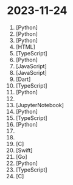 # 2023-11-24

1. [](https://github.comundefined "") [Python]
2. [](https://github.comundefined "Focus on prompting and generating") [Python]
3. [](https://github.comundefined "A realtime sketch to image demo using LCM and the gradio library.") [Python]
4. [](https://github.comundefined "A neural network that transforms a design mock-up into a static website.") [HTML]
5. [](https://github.comundefined "A Modern Fullstack E-Commerce Marketplace for Digital Products") [TypeScript]
6. [](https://github.comundefined "Generative Models by Stability AI") [Python]
7. [](https://github.comundefined "✯ 一个国内可直连的直播源分享项目 ✯ 🔕 永久免费 直连访问 完整开源 不含广告 完善的台标 直播源支持IPv4/IPv6双栈访问 🔕") [JavaScript]
8. [](https://github.comundefined "A fancy self-hosted monitoring tool") [JavaScript]
9. [](https://github.comundefined "AppFlowy is an open-source alternative to Notion. You are in charge of your data and customizations. Built with Flutter and Rust.") [Dart]
10. [](https://github.comundefined "Crawl a site to generate knowledge files to create your own custom GPT from a URL") [TypeScript]
11. [](https://github.comundefined "Robust Speech Recognition via Large-Scale Weak Supervision") [Python]
12. [](https://github.comundefined "Curated list of papers and resources focused on 3D Gaussian Splatting, intended to keep pace with the anticipated surge of research in the coming months.") 
13. [](https://github.comundefined "12 Lessons, Get Started Building with Generative AI 🔗 https://microsoft.github.io/generative-ai-for-beginners/") [JupyterNotebook]
14. [](https://github.comundefined "A Gradio web UI for Large Language Models. Supports transformers, GPTQ, AWQ, EXL2, llama.cpp (GGUF), Llama models.") [Python]
15. [](https://github.comundefined "Deliver web apps with confidence 🚀") [TypeScript]
16. [](https://github.comundefined "Video-LLaVA: Learning United Visual Representation by Alignment Before Projection") [Python]
17. [](https://github.comundefined "Awesome deals on Black Friday: Apps, SaaS, Books, Courses, etc.") 
18. [](https://github.comundefined "A complete computer science study plan to become a software engineer.") 
19. [](https://github.comundefined "The PHP Interpreter") [C]
20. [](https://github.comundefined "Black Friday Deals for macOS / iOS Software & Books") [Swift]
21. [](https://github.comundefined "🔥 🔥 🔥 现代化、开源的 Linux 服务器运维管理面板。") [Go]
22. [](https://github.comundefined "Learn how to design large-scale systems. Prep for the system design interview. Includes Anki flashcards.") [Python]
23. [](https://github.comundefined "Crawlee—A web scraping and browser automation library for Node.js that helps you build reliable crawlers. Fast.") [TypeScript]
24. [](https://github.comundefined "A minimal programming example for a chat server") [C]
